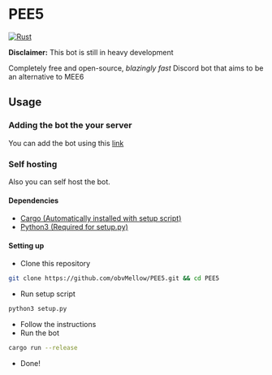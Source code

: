 # PEE5

[![Rust](https://github.com/obvMellow/PEE5/actions/workflows/rust.yml/badge.svg)](https://github.com/obvMellow/PEE5/actions/workflows/rust.yml)

**Disclaimer:** This bot is still in heavy development

Completely free and open-source, *blazingly fast* Discord bot that aims to be an alternative to MEE6

## Usage

### Adding the bot the your server

You can add the bot using this [link](https://top.gg/bot/1087464844288069722?s=051495d9e370e)

### Self hosting

Also you can self host the bot.

#### Dependencies
-   [Cargo (Automatically installed with setup script)](https://www.rust-lang.org/tools/install)
-   [Python3 (Required for setup.py)](https://www.python.org/downloads/)

#### Setting up
-   Clone this repository
```sh
git clone https://github.com/obvMellow/PEE5.git && cd PEE5
```
-   Run setup script
```sh
python3 setup.py
```
-   Follow the instructions
-   Run the bot
```sh
cargo run --release
```
-   Done!
